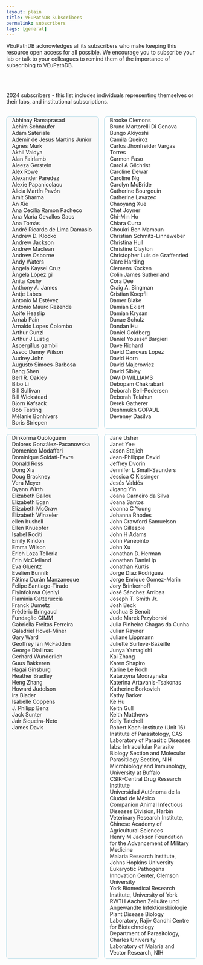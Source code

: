 ```yaml
---
layout: plain
title: VEuPathDB Subscribers
permalink: subscribers
tags: [general]
---
```

<style>
 div.container {
  display: flex;
  flex-wrap: wrap;
  gap: 1em; /* space between columns */
}

div.column1, div.column2, div.column3, div.column4 {
  flex: 1 1 22%;
  border-radius: .5em;
  border: 1px solid lightblue;
  padding: 0 1em 0.5em;
  min-width: 12em;
}

/* Two-tone backgrounds */
div.column1, div.column3 {
  background: #f9f9f9; /* light grey */
}

div.column2, div.column4 {
  background: #ffffff; /* white */
}

@media only screen and (max-width: 50em) {
  div.container {
    flex-direction: column;
  }
  div.column1, div.column2, div.column3, div.column4 {
    flex: 1 1 100%;
    min-width: auto;
    margin-left: 0;
    margin-bottom: 1em;
  }
}
</style>

<p>VEuPathDB acknowledges all its subscribers who make keeping this resource open access for all possible. We encourage you to subscribe your lab or talk to your colleagues to remind them of the importance of subscribing to VEuPathDB.</P><br><br>

2024 subscribers - this list includes individuals representing themselves or their labs, and institutional subscriptions.<br><br>

<div class="container">
  <div class="column1">
    Abhinay Ramaprasad<br>
    Achim Schnaufer<br>
    Adam Sateriale<br>
    Ademir de Jesus Martins Junior<br>
    Agnes Murk<br>
    Akhil Vaidya<br>
    Alan Fairlamb<br>
    Aleeza Gerstein<br>
    Alex Rowe<br>
    Alexander Paredez<br>
    Alexie Papanicolaou<br>
    Alicia Martín Pavón<br>
    Amit Sharma<br>
    An Xie<br>
    Ana Cecilia Ramon Pacheco<br>
    Ana María Cevallos Gaos<br>
    Ana Tomás<br>
    André Ricardo de Lima Damasio<br>
    Andrew D. Klocko<br>
    Andrew Jackson<br>
    Andrew Maclean<br>
    Andrew Osborne<br>
    Andy Waters<br>
    Angela Kaysel Cruz<br>
    Ángela López gil<br>
    Anita Koshy<br>
    Anthony A. James<br>
    Antje Labes<br>
    Antonio M Estévez<br>
    Antonio Mauro Rezende<br>
    Aoife Heaslip<br>
    Arnab Pain<br>
    Arnaldo Lopes Colombo<br>
    Arthur Gunzl<br>
    Arthur J Lustig<br>
    Aspergillus gambii<br>
    Assoc Danny Wilson<br>
    Audrey John<br>
    Augusto Simoes-Barbosa<br>
    Bang Shen<br>
    Berl R. Oakley<br>
    Bibo Li<br>
    Bill Sullivan<br>
    Bill Wickstead<br>
    Bjorn Kafsack<br>
    Bob Testing<br>
    Mélanie Bonhivers<br>
    Boris Striepen<br>
  </div>

  <div class="column2">
    Brooke Clemons<br>
    Bruno Martorelli Di Genova<br>
    Bungo Akiyoshi<br>
    Camila Queiroz<br>
    Carlos Jhonfreider Vargas Torres<br>
    Carmen Faso<br>
    Carol A Gilchrist<br>
    Caroline Dewar<br>
    Caroline Ng<br>
    Carolyn McBride<br>
    Catherine Bourgouin<br>
    Catherine Lavazec<br>
    Chaoyang Xue<br>
    Chet Joyner<br>
    Chi-Min Ho<br>
    Chiara Curra<br>
    Choukri Ben Mamoun<br>
    Christian Schmitz-Linneweber<br>
    Christina Hull<br>
    Christine Clayton<br>
    Christopher Luis de Graffenried<br>
    Clare Harding<br>
    Clemens Kocken<br>
    Colin James Sutherland<br>
    Cora Dee<br>
    Craig A. Bingman<br>
    Cristian Koepfli<br>
    Damer Blake<br>
    Damian Ekiert<br>
    Damian Krysan<br>
    Danae Schulz<br>
    Dandan Hu<br>
    Daniel Goldberg<br>
    Daniel Youssef Bargieri<br>
    Dave Richard<br>
    David Canovas Lopez<br>
    David Horn<br>
    David Majerowicz<br>
    David Sibley<br>
    DAVID WILLIAMS<br>
    Debopam Chakrabarti<br>
    Deborah Bell-Pedersen<br>
    Deborah Telahun<br>
    Derek Gatherer<br>
    Deshmukh GOPAUL<br>
    Deveney Dasilva<br>
  </div>

  <div class="column3">
    Dinkorma Ouologuem<br>
    Dolores González-Pacanowska<br>
    Domenico Modaffari<br>
    Dominique Soldati-Favre<br>
    Donald Ross<br>
    Dong Xia<br>
    Doug Brackney<br>
    Vera Meyer<br>
    Dyann Wirth<br>
    Elizabeth Ballou<br>
    Elizabeth Egan<br>
    Elizabeth McGraw<br>
    Elizabeth Winzeler<br>
    ellen bushell<br>
    Ellen Knuepfer<br>
    Isabel Roditi<br>
    Emily Kindon<br>
    Emma Wilson<br>
    Erich Loza Telleria<br>
    Erin McClelland<br>
    Eva Gluentz<br>
    Evelien Bunnik<br>
    Fátima Durán Manzaneque<br>
    Felipe Santiago-Tirado<br>
    Fiyinfoluwa Ojeniyi<br>
    Flaminia Catteruccia<br>
    Franck Dumetz<br>
    Frédéric Bringaud<br>
    Fundação GIMM<br>
    Gabriella Freitas Ferreira<br>
    Galadriel Hovel-Miner<br>
    Gary Ward<br>
    Geoffrey Ian McFadden<br>
    George Diallinas<br>
    Gerhard Wunderlich<br>
    Guus Bakkeren<br>
    Hagai Ginsburg<br>
    Heather Bradley<br>
    Heng Zhang<br>
    Howard Judelson<br>
    Ira Blader<br>
    Isabelle Coppens<br>
    J. Philipp Benz<br>
    Jack Sunter<br>
    Jair Siqueira-Neto<br>
    James Davis<br>
  </div>

  <div class="column4">
    Jane Usher<br>
    Janet Yee<br>
    Jason Stajich<br>
    Jean-Philippe David<br>
    Jeffrey Dvorin<br>
    Jennifer L Small-Saunders<br>
    Jessica C Kissinger<br>
    Jesús Valdés<br>
    Jigang Yin<br>
    Joana Carneiro da Silva<br>
    Joana Santos<br>
    Joanna C Young<br>
    Johanna Rhodes<br>
    John Crawford Samuelson<br>
    John Gillespie<br>
    John H Adams<br>
    John Panepinto<br>
    John Xu<br>
    Jonathan D. Herman<br>
    Jonathan Daniel Ip<br>
    Jonathan Kurtis<br>
    Jorge Diaz Rodriguez<br>
    Jorge Enrique  Gomez-Marin<br>
    Jory Brinkerhoff<br>
    José Sánchez Arribas<br>
    Joseph T. Smith Jr.<br>
    Josh Beck<br>
    Joshua B Benoit<br>
    Jude Marek Przyborski<br>
    Julia Pinheiro Chagas da Cunha<br>
    Julian Rayner<br>
    Juliane Lippmann<br>
    Juliette Surleve-Bazeille<br>
    Junya Yamagishi<br>
    Kai Zhang<br>
    Karen Shapiro<br>
    Karine Le Roch<br>
    Katarzyna Modrzynska<br>
    Katerina Artavanis-Tsakonas<br>
    Katherine Borkovich<br>
    Kathy Barker<br>
    Ke Hu<br>
    Keith Gull<br>
    Keith Matthews<br>
    Kelly Tatchell<br>
    Robert Koch-Institute (Unit 16)<br>
    Institute of Parasitology, CAS<br>
    Laboratory of Parasitic Diseases labs: Intracellular Parasite Biology Section and Molecular Parasitilogy Section, NIH<br>
    Microbiology and Immunology, University at Buffalo<br>
    CSIR-Central Drug Research Institute<br>
    Universidad Autónoma de la Ciudad de México<br>
    Companion Animal Infectious Diseases Division, Harbin Veterinary Research Institute, Chinese Academy of Agricultural Sciences<br>
    Henry M Jackson Foundation for the Advancement of Military Medicine<br>
    Malaria Research Institute, Johns Hopkins University<br>
    Eukaryotic Pathogens Innovation Center, Clemson University<br>
    York Biomedical Research Institute, University of York<br>
    RWTH Aachen Zelluäre und Angewandte Infektionsbiologie<br>
    Plant Disease Biology Laboratory, Rajiv Gandhi Centre for Biotechnology<br>
    Department of Parasitology, Charles University<br>
    Laboratory of Malaria and Vector Research, NIH<br>
  </div>
</div>
